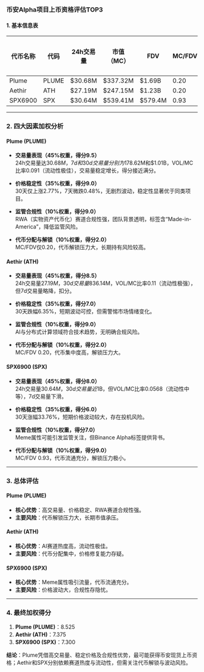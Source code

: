 ### 币安Alpha项目上币资格评估TOP3

#### 1. 基本信息表
| 代币名称 | 代码 | 24h交易量 | 市值（MC） | FDV | MC/FDV | 交易量得分(45%) | 价格稳定性得分(35%) | 合规性得分(10%) | 代币分配得分(10%) | 总评分（1-10） |
|----------|------|------------|-------------|-------|---------|------------------|---------------------|-----------------|-------------------|---------------|
| Plume    | PLUME| $30.68M    | $337.32M    | $1.69B| 0.20    | 9.5              | 9.0                 | 9.0             | 2.0               | **8.525**     |
| Aethir   | ATH  | $27.19M    | $247.15M    | $1.23B| 0.20     | 8.5              | 7.0                 | 9.0             | 2.0               | **7.375**     |
| SPX6900  | SPX  | $30.64M    | $539.41M    | $579.4M| 0.93     | 8.0              | 6.0                 | 7.0             | 9.0               | **7.300**     |

---

### 2. 四大因素加权分析

#### **Plume (PLUME)**
- **交易量表现（45%权重，得分9.5）**  
  24h交易量达$30.68M，7d和30d交易量分别为$178.62M和$1.01B，VOL/MC比率0.091（流动性极佳），交易量稳定增长，得分接近满分。
  
- **价格稳定性（35%权重，得分9.0）**  
  30天仅上涨2.77%，7天微跌0.48%，无剧烈波动，稳定性显著优于同类项目。

- **监管合规性（10%权重，得分9.0）**  
  RWA（实物资产代币化）赛道合规性强，团队背景透明，标签含“Made-in-America”，降低监管风险。

- **代币分配与解锁（10%权重，得分2.0）**  
  MC/FDV仅0.20，代币解锁压力大，长期持有风险较高。

#### **Aethir (ATH)**
- **交易量表现（45%权重，得分8.5）**  
  24h交易量$27.19M，30d交易量$836.14M，VOL/MC比率0.11（流动性极强），但7d交易量略降，扣分。

- **价格稳定性（35%权重，得分7.0）**  
  30天跌幅6.35%，短期波动可控，但需警惕市场情绪变化。

- **监管合规性（10%权重，得分9.0）**  
  AI与分布式计算领域符合技术趋势，无明确合规风险。

- **代币分配与解锁（10%权重，得分2.0）**  
  MC/FDV 0.20，代币集中度高，解锁压力大。

#### **SPX6900 (SPX)**
- **交易量表现（45%权重，得分8.0）**  
  24h交易量$30.64M，30d交易量近$1B，但VOL/MC比率0.0568（流动性中等），7d交易量下滑。

- **价格稳定性（35%权重，得分6.0）**  
  30天涨幅33.76%，短期价格波动较大，存在投机风险。

- **监管合规性（10%权重，得分7.0）**  
  Meme属性可能引发监管关注，但Binance Alpha标签提供背书。

- **代币分配与解锁（10%权重，得分9.0）**  
  MC/FDV 0.93，代币流通充分，解锁压力极小。

---

### 3. 总体评估
#### **Plume (PLUME)**
- **核心优势**：高交易量、价格稳定、RWA赛道合规性强。  
- **主要风险**：代币解锁压力大，长期市值承压。

#### **Aethir (ATH)**
- **核心优势**：AI赛道热度高，流动性极佳。  
- **主要风险**：代币分配集中，价格修复能力存疑。

#### **SPX6900 (SPX)**
- **核心优势**：Meme属性吸引流量，代币流通充分。  
- **主要风险**：价格波动大，合规性存隐忧。

---

### 4. 最终加权得分
1. **Plume (PLUME)**：8.525  
2. **Aethir (ATH)**：7.375  
3. **SPX6900 (SPX)**：7.300  

**结论**：Plume凭借高交易量、稳定价格及合规性优势，最可能获得币安现货上币资格；Aethir和SPX分别依赖赛道热度与流动性，但需关注代币解锁与波动风险。